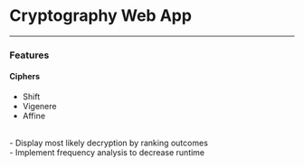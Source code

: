 # Cryptography Web App
___
### Features
#### Ciphers
- Shift
- Vigenere
- Affine
<br>
- Display most likely decryption by ranking outcomes
<br>
- Implement frequency analysis to decrease runtime
